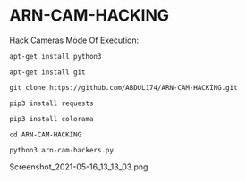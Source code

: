 # ARN-CAM-HACKING




Hack Cameras
Mode Of Execution:

    apt-get install python3

    apt-get install git

    git clone https://github.com/ABDUL174/ARN-CAM-HACKING.git

    pip3 install requests

    pip3 install colorama

    cd ARN-CAM-HACKING

    python3 arn-cam-hackers.py


Screenshot_2021-05-16_13_13_03.png
